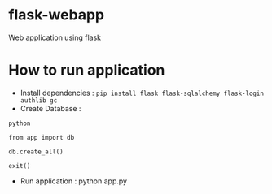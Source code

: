 # flask-webapp
Web application using flask

# How to run application
- Install dependencies : `pip install flask flask-sqlalchemy flask-login authlib gc`
- Create Database : 
```
python

from app import db

db.create_all() 

exit()
```
- Run application : python app.py
